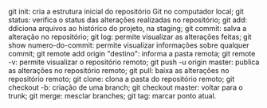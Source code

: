 git init: cria a estrutura inicial do repositório Git no computador local; git status: verifica o status das alterações realizadas no repositório; git add: ddiciona arquivos ao histórico do projeto, na staging; git commit: salva a alteração no repositório; git log: permite visualizar as alterações feitas; git show numero-do-commit: permite visualizar informações sobre qualquer commit; git remote add origin "destino": informa a pasta remota; git remote -v: permite visualizar o repositório remoto; git push -u origin master: publica as alterações no repositório remoto; git pull: baixa as alterações no repositório remoto; git clone: clona a pasta do repositório remoto; git checkout -b: criação de uma branch; git checkout master: voltar para o trunk; git merge: mesclar branches; git tag: marcar ponto atual.

